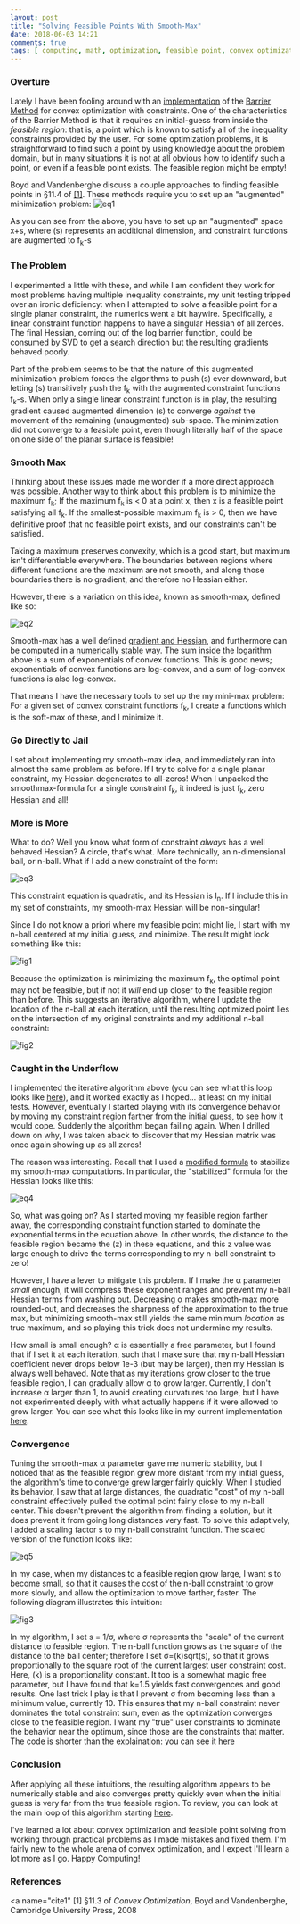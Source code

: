 ```yaml
---
layout: post
title: "Solving Feasible Points With Smooth-Max"
date: 2018-06-03 14:21
comments: true
tags: [ computing, math, optimization, feasible point, convex optimization ]
---
```


### Overture
Lately I have been fooling around with an [implementation](https://github.com/erikerlandson/gibbous) of the [Barrier Method](#cite1) for convex optimization with constraints.
One of the characteristics of the Barrier Method is that it requires an initial-guess from inside the
_feasible region_: that is, a point which is known to satisfy all of the inequality constraints provided
by the user.
For some optimization problems, it is straightforward to find such a point by using knowledge about the problem
domain, but in many situations it is not at all obvious how to identify such a point, or even if a
feasible point exists. The feasible region might be empty!

Boyd and Vandenberghe discuss a couple approaches to finding feasible points in §11.4 of [[1]](#cite1).
These methods require you to set up an "augmented" minimization problem:
![eq1](/assets/images/feasible/y9czf8u7.png)

As you can see from the above, you have to set up an "augmented" space x+s, where (s) represents an additional
dimension, and constraint functions are augmented to f<sub>k</sub>-s

### The Problem

I experimented a little with these, and while I am confident they work for most problems having multiple
inequality constraints, my unit testing tripped over an ironic deficiency:
when I attempted to solve a feasible point for a single planar constraint, the numerics went a bit haywire.
Specifically, a linear constraint function happens to have a singular Hessian of all zeroes.
The final Hessian, coming out of the log barrier function, could be consumed by SVD to get a search direction
but the resulting gradients behaved poorly.

Part of the problem seems to be that the nature of this augmented minimization problem forces the algorithms
to push (s) ever downward, but letting (s) transitively push the f<sub>k</sub> with the augmented constraint
functions f<sub>k</sub>-s. When only a single linear constraint function is in play, the resulting gradient
caused augmented dimension (s) to converge _against_ the movement of the remaining (unaugmented) sub-space.
The minimization did not converge to a feasible point, even though literally half of the space on one side
of the planar surface is feasible!

### Smooth Max

Thinking about these issues made me wonder if a more direct approach was possible.
Another way to think about this problem is to minimize the maximum f<sub>k</sub>;
If the maximum f<sub>k</sub> is < 0 at a point x, then x is a feasible point satisfying all f<sub>k</sub>.
If the smallest-possible maximum f<sub>k</sub> is > 0, then we have definitive proof that no
feasible point exists, and our constraints can't be satisfied.

Taking a maximum preserves convexity, which is a good start, but maximum isn't differentiable everywhere.
The boundaries between regions where different functions are the maximum are not smooth, and along
those boundaries there is no gradient, and therefore no Hessian either.

However, there is a variation on this idea, known as smooth-max, defined like so:

![eq2](/assets/images/feasible/y8cgykuc.png)

Smooth-max has a well defined [gradient and Hessian](http://erikerlandson.github.io/blog/2018/05/27/the-gradient-and-hessian-of-the-smooth-max-over-functions/), and furthermore can be computed in a [numerically stable](http://erikerlandson.github.io/blog/2018/05/28/computing-smooth-max-and-its-gradients-without-over-and-underflow/) way.
The sum inside the logarithm above is a sum of exponentials of convex functions.
This is good news; exponentials of convex functions are log-convex, and a sum of log-convex functions is also
log-convex.

That means I have the necessary tools to set up the my mini-max problem:
For a given set of convex constraint functions f<sub>k</sub>, I create a functions which is the soft-max of
these, and I minimize it.

### Go Directly to Jail

I set about implementing my smooth-max idea, and immediately ran into almost the same problem as before.
If I try to solve for a single planar constraint, my Hessian degenerates to all-zeros!
When I unpacked the smoothmax-formula for a single constraint f<sub>k</sub>, it indeed is just f<sub>k</sub>,
zero Hessian and all!

### More is More

What to do?
Well you know what form of constraint _always_ has a well behaved Hessian? A circle, that's what.
More technically, an n-dimensional ball, or n-ball.
What if I add a new constraint of the form:

![eq3](/assets/images/feasible/yd8xg64k.png)

This constraint equation is quadratic, and its Hessian is I<sub>n</sub>.
If I include this in my set of constraints, my smooth-max Hessian will be non-singular!

Since I do not know a priori where my feasible point might lie, I start with my n-ball centered at
my initial guess, and minimize. The result might look something like this:

![fig1](/assets/images/feasible/fig1.png)

Because the optimization is minimizing the maximum f<sub>k</sub>, the optimal point may not be feasible,
but if not it _will_ end up closer to the feasible region than before.
This suggests an iterative algorithm, where I update the location of the n-ball at each iteration,
until the resulting optimized point lies on the intersection of my original constraints and my
additional n-ball constraint:

![fig2](/assets/images/feasible/fig2.png)

### Caught in the Underflow

I implemented the iterative algorithm above (you can see what this loop looks like [here](https://github.com/erikerlandson/gibbous/blob/blog/feasible-points/src/main/java/com/manyangled/gibbous/optim/convex/ConvexOptimizer.java#L134)),
and it worked exactly as I hoped...
at least on my initial tests.
However, eventually I started playing with its convergence behavior by moving my constraint region farther
from the initial guess, to see how it would cope.
Suddenly the algorithm began failing again.
When I drilled down on why, I was taken aback to discover that my Hessian matrix was once again showing
up as all zeros!

The reason was interesting.
Recall that I used a [modified formula](http://erikerlandson.github.io/blog/2018/05/28/computing-smooth-max-and-its-gradients-without-over-and-underflow/) to stabilize my smooth-max computations.
In particular, the "stabilized" formula for the Hessian looks like this:

![eq4](/assets/images/smoothmax/eq3b.png)

So, what was going on?
As I started moving my feasible region farther away, the corresponding constraint function started to
dominate the exponential terms in the equation above.
In other words, the distance to the feasible region became the (z) in these equations, and
this z value was large enough to drive the terms corresponding to my n-ball constraint to zero!

However, I have a lever to mitigate this problem.
If I make the α parameter _small_ enough, it will compress these exponent ranges and prevent my
n-ball Hessian terms from washing out.
Decreasing α makes smooth-max more rounded-out, and decreases the sharpness of the approximation to the true max,
but minimizing smooth-max still yields the same minimum _location_ as true maximum, and so playing this
trick does not undermine my results.

How small is small enough?
α is essentially a free parameter, but I found that if I set it at each iteration,
such that I make sure that my n-ball Hessian coefficient never drops below 1e-3 (but may be larger),
then my Hessian is always well behaved.
Note that as my iterations grow closer to the true feasible region, I can gradually allow α to
grow larger.
Currently, I don't increase α larger than 1, to avoid creating curvatures too large, but I have not
experimented deeply with what actually happens if it were allowed to grow larger.
You can see what this looks like in my current implementation [here](https://github.com/erikerlandson/gibbous/blob/blog/feasible-points/src/main/java/com/manyangled/gibbous/optim/convex/ConvexOptimizer.java#L153).

### Convergence

Tuning the smooth-max α parameter gave me numeric stability, but I noticed that as the feasible region
grew more distant from my initial guess, the algorithm's time to converge grew larger fairly quickly.
When I studied its behavior, I saw that at large distances, the quadratic "cost" of my n-ball constraint
effectively pulled the optimal point fairly close to my n-ball center.
This doesn't prevent the algorithm from finding a solution, but it does prevent it from going long distances
very fast.
To solve this adaptively, I added a scaling factor s to my n-ball constraint function.
The scaled version of the function looks like:

![eq5](/assets/images/feasible/y9gndl2f.png)

In my case, when my distances to a feasible region grow large, I want s to become small, so that it
causes the cost of the n-ball constraint to grow more slowly, and allow the optimization to move
farther, faster.
The following diagram illustrates this intuition:

![fig3](/assets/images/feasible/fig3.png)

In my algorithm, I set s = 1/σ, where σ represents the
"scale" of the current distance to feasible region.
The n-ball function grows as the square of the distance to the ball center; therefore I
set σ=(k)sqrt(s), so that it grows proportionally to the square root of the current largest user constraint
cost.
Here, (k) is a proportionality constant.
It too is a somewhat magic free parameter, but I have found that k=1.5 yields fast convergences and
good results.
One last trick I play is that I prevent σ from becoming less than a minimum value, currently 10.
This ensures that my n-ball constraint never dominates the total constraint sum, even as the
optimization converges close to the feasible region.
I want my "true" user constraints to dominate the behavior near the optimum, since those are the
constraints that matter.
The code is shorter than the explaination: you can see it [here](https://github.com/erikerlandson/gibbous/blob/blog/feasible-points/src/main/java/com/manyangled/gibbous/optim/convex/ConvexOptimizer.java#L143)

### Conclusion

After applying all these intuitions, the resulting algorithm appears to be numerically stable and also
converges pretty quickly even when the initial guess is very far from the true feasible region.
To review, you can look at the main loop of this algorithm starting [here](https://github.com/erikerlandson/gibbous/blob/blog/feasible-points/src/main/java/com/manyangled/gibbous/optim/convex/ConvexOptimizer.java#L128).

I've learned a lot about convex optimization and feasible point solving from working through practical
problems as I made mistakes and fixed them.
I'm fairly new to the whole arena of convex optimization, and I expect I'll learn a lot more as I go.
Happy Computing!

### References

<a name="cite1"</a>
[1] §11.3 of _Convex Optimization_, Boyd and Vandenberghe, Cambridge University Press, 2008

